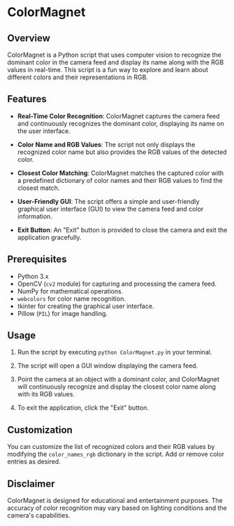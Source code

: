 # ColorMagnet

## Overview

ColorMagnet is a Python script that uses computer vision to recognize the dominant color in the camera feed and display its name along with the RGB values in real-time. This script is a fun way to explore and learn about different colors and their representations in RGB.

## Features

- **Real-Time Color Recognition**: ColorMagnet captures the camera feed and continuously recognizes the dominant color, displaying its name on the user interface.

- **Color Name and RGB Values**: The script not only displays the recognized color name but also provides the RGB values of the detected color.

- **Closest Color Matching**: ColorMagnet matches the captured color with a predefined dictionary of color names and their RGB values to find the closest match.

- **User-Friendly GUI**: The script offers a simple and user-friendly graphical user interface (GUI) to view the camera feed and color information.

- **Exit Button**: An "Exit" button is provided to close the camera and exit the application gracefully.

## Prerequisites

- Python 3.x
- OpenCV (`cv2` module) for capturing and processing the camera feed.
- NumPy for mathematical operations.
- `webcolors` for color name recognition.
- tkinter for creating the graphical user interface.
- Pillow (`PIL`) for image handling.

## Usage

1. Run the script by executing `python ColorMagnet.py` in your terminal.

2. The script will open a GUI window displaying the camera feed.

3. Point the camera at an object with a dominant color, and ColorMagnet will continuously recognize and display the closest color name along with its RGB values.

4. To exit the application, click the "Exit" button.

## Customization

You can customize the list of recognized colors and their RGB values by modifying the `color_names_rgb` dictionary in the script. Add or remove color entries as desired.

## Disclaimer

ColorMagnet is designed for educational and entertainment purposes. The accuracy of color recognition may vary based on lighting conditions and the camera's capabilities.

